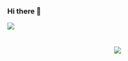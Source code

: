 ### Hi there 👋
![](https://github-readme-stats.vercel.app/api?username=1746705990)


<h1 <img src="https://readme-typing-svg.herokuapp.com/?lines=console.log(%22Hello%2C%20World!%22);HelloWorld!&center=true&size=27"> </a> </h1>
<div align="center"> <img src="https://activity-graph.herokuapp.com/graph?username=1746705990N&theme=xcode" /> </div>


<!--
**1746705990/1746705990** is a ✨ _special_ ✨ repository because its `README.md` (this file) appears on your GitHub profile.

Here are some ideas to get you started:

- 🔭 I’m currently working on ...
- 🌱 I’m currently learning ...
- 👯 I’m looking to collaborate on ...
- 🤔 I’m looking for help with ...
- 💬 Ask me about ...
- 📫 How to reach me: ...
- 😄 Pronouns: ...
- ⚡ Fun fact: ...
-->
